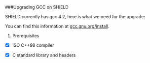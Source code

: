 ###Upgrading GCC on SHIELD

SHIELD currently has gcc 4.2, here is what we need for the upgrade:

You can find this information at [gcc.gnu.org/install](https://gcc.gnu.org/install/).

1. Prerequisites
  - [x] ISO C++98 compiler 
  - [x] C standard library and headers 

